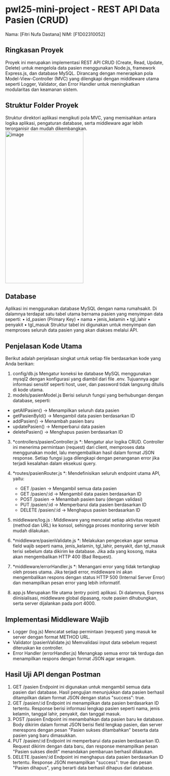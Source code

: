# pwl25-mini-project - REST API Data Pasien (CRUD)
Nama: [Fitri Nufa Dastana]
NIM: [F1D02310052]

## Ringkasan Proyek
Proyek ini merupakan implementasi REST API CRUD (Create, Read, Update, Delete) untuk mengelola data pasien menggunakan Node.js, framework Express.js, dan database MySQL.
Dirancang dengan menerapkan pola Model-View-Controller (MVC) yang dilengkapi dengan middleware utama seperti Logger, Validator, dan Error Handler untuk meningkatkan modularitas dan keamanan sistem.
## Struktur Folder Proyek
Struktur direktori aplikasi mengikuti pola MVC, yang memisahkan antara logika aplikasi, pengaturan database, serta middleware agar lebih terorganisir dan mudah dikembangkan.
<img width="246" height="479" alt="image" src="https://github.com/user-attachments/assets/38833f1f-ceaf-48f1-b0b9-81689ccef299" />

## Database
Aplikasi ini menggunakan database MySQL dengan nama rumahsakit. Di dalamnya terdapat satu tabel utama bernama pasien yang menyimpan data seperti:
•	id_pasien (Primary Key)
•	nama
•	jenis_kelamin
•	tgl_lahir
•	penyakit
•	tgl_masuk
Struktur tabel ini digunakan untuk menyimpan dan memproses seluruh data pasien yang akan diakses melalui API.

## Penjelasan Kode Utama
Berikut adalah penjelasan singkat untuk setiap file berdasarkan kode yang Anda berikan:
1. config/db.js
Mengatur koneksi ke database MySQL menggunakan mysql2 dengan konfigurasi yang diambil dari file .env.
Tujuannya agar informasi sensitif seperti host, user, dan password tidak langsung ditulis di kode utama.
2. models/pasienModel.js
Berisi seluruh fungsi yang berhubungan dengan database, seperti:
-  getAllPasien() → Menampilkan seluruh data pasien
- getPasienById() → Mengambil data pasien berdasarkan ID
-  addPasien() → Menambah pasien baru
-  updatePasien() → Memperbarui data pasien
-  deletePasien() → Menghapus pasien berdasarkan ID
3. *controllers/pasienController.js *:  Mengatur alur logika CRUD. Controller ini menerima permintaan (request) dari client, memproses data menggunakan model, lalu mengembalikan hasil dalam format JSON response.
Setiap fungsi juga dilengkapi dengan penanganan error jika terjadi kesalahan dalam eksekusi query.
4. *routes/pasienRouter.js *: Mendefinisikan seluruh endpoint utama API, yaitu:
    - GET /pasien → Mengambil semua data pasien
    - GET /pasien/:id → Mengambil data pasien berdasarkan ID
    - POST /pasien → Menambah pasien baru (dengan validasi)
    - PUT /pasien/:id → Memperbarui data pasien berdasarkan ID
    - DELETE /pasien/:id → Menghapus pasien berdasarkan ID
5. middleware/log.js : Middleware yang mencatat setiap aktivitas request (method dan URL) ke konsol, sehingga proses monitoring server lebih mudah dilakukan.
6. *middleware/pasienValidate.js *: Melakukan pengecekan agar semua field wajib seperti nama, jenis_kelamin, tgl_lahir, penyakit, dan tgl_masuk terisi sebelum data dikirim ke database. Jika ada yang kosong, maka akan mengembalikan HTTP 400 (Bad Request).
7. *middleware/errorHandler.js *: Menangani error yang tidak tertangkap oleh proses utama. Jika terjadi error, middleware ini akan mengembalikan respons dengan status HTTP 500 (Internal Server Error) dan menampilkan pesan error yang lebih informatif.

8. app.js Merupakan file utama (entry point) aplikasi. Di dalamnya, Express diinisialisasi, middleware global dipasang, route pasien dihubungkan, serta server dijalankan pada port 4000.
## Implementasi Middleware Wajib
-  Logger (log.js)
Mencatat setiap permintaan (request) yang masuk ke server dengan format METHOD URL.
- Validator (pasienValidate.js)
Memvalidasi input data sebelum request diteruskan ke controller.
- Error Handler (errorHandler.js)
Menangkap semua error tak terduga dan menampilkan respons dengan format JSON agar seragam.

## Hasil Uji API dengan Postman
1.	GET /pasien 
Endpoint ini digunakan untuk mengambil semua data pasien dari database.
Hasil pengujian menunjukkan data pasien berhasil ditampilkan dalam format JSON dengan status "success": true.
2.	GET /pasien/:id
Endpoint ini menampilkan data pasien berdasarkan ID tertentu.
Response berisi informasi lengkap pasien seperti nama, jenis kelamin, tanggal lahir, penyakit, dan tanggal masuk.
3.	POST /pasien
Endpoint ini menambahkan data pasien baru ke database.
Body dikirim dalam format JSON berisi field lengkap pasien, dan server merespons dengan pesan "Pasien sukses ditambahkan" beserta data pasien yang baru dimasukkan.
4.	PUT /pasien/:id
Endpoint ini memperbarui data pasien berdasarkan ID.
Request dikirim dengan data baru, dan response menampilkan pesan "Pasien sukses diedit" menandakan pembaruan berhasil dilakukan.
5.	DELETE /pasien/:id
Endpoint ini menghapus data pasien berdasarkan ID tertentu.
Response JSON menampilkan "success": true dan pesan "Pasien dihapus", yang berarti data berhasil dihapus dari database.
